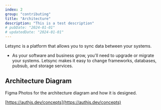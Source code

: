 ```yaml
---
index: 2
group: "contributing"
title: "Architecture"
description: "This is a test description"
# pubDate: "2024-01-01"
# updatedDate: "2024-01-01"
---
```


Letsync is a platform that allows you to sync data between your systems.

- As your software and business grow, you'll need to upgrade or migrate your systems. Letsync makes it easy to change frameworks, databases, pubsub, and storage services.

## Architecture Diagram

Figma Photos for the architecture diagram and how it is designed.

[https://authjs.dev/concepts](https://authjs.dev/concepts)
